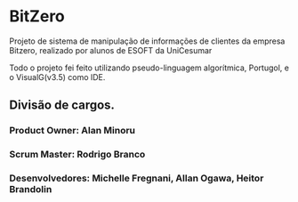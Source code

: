 # BitZero
Projeto de sistema de manipulação de informações de clientes da empresa Bitzero, realizado por alunos de ESOFT da UniCesumar

Todo o projeto fei feito utilizando pseudo-linguagem algorítmica, Portugol, e o VisualG(v3.5) como IDE.

## Divisão de cargos.
### Product Owner: Alan Minoru
### Scrum Master: Rodrigo Branco
### Desenvolvedores: Michelle Fregnani, Allan Ogawa, Heitor Brandolin
